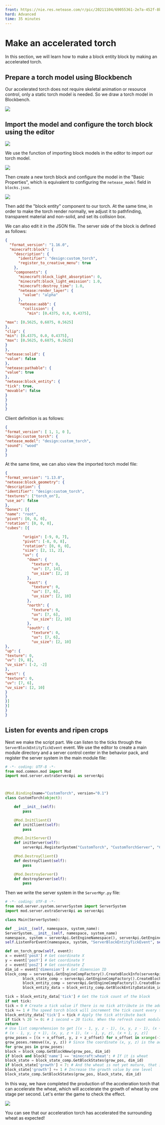 ```yaml
--- 
front: https://nie.res.netease.com/r/pic/20211104/69055361-2e7a-452f-8b1a-f23e1262a03a.jpg 
hard: Advanced 
time: 35 minutes 
--- 
```

# Make an accelerated torch 

In this section, we will learn how to make a block entity block by making an accelerated torch. 

## Prepare a torch model using Blockbench 

Our accelerated torch does not require skeletal animation or resource control, only a static torch model is needed. So we draw a torch model in Blockbench. 

![](./images/13.3_torch.png) 

## Import the model and configure the torch block using the editor 

![](./images/13.3_torch_import.png) 

We use the function of importing block models in the editor to import our torch model. 

![](./images/13.3_torch_model_set.png) 

Then create a new torch block and configure the model in the "Basic Properties", which is equivalent to configuring the `netease_model` field in `blocks.json`. 

![](./images/13.3_torch_component_set.png) 

Then add the "block entity" component to our torch. At the same time, in order to make the torch render normally, we adjust it to pathfinding, transparent material and non-solid, and set its collision box. 

We can also edit it in the JSON file. The server side of the block is defined as follows:

```json
{
  "format_version": "1.16.0",
  "minecraft:block": {
    "description": {
      "identifier": "design:custom_torch",
      "register_to_creative_menu": true
    },
    "components": {
      "minecraft:block_light_absorption": 0,
      "minecraft:block_light_emission": 1.0,
      "minecraft:destroy_time": 1.0,
      "netease:render_layer": {
        "value": "alpha"
      },
      "netease:aabb": {
        "collision": {
          "min": [0.4375, 0.0, 0.4375],

"max": [0.5625, 0.6875, 0.5625] 
}, 
"clip": { 
"min": [0.4375, 0.0, 0.4375], 
"max": [0.5625, 0.6875, 0.5625] 
} 
}, 
"netease:solid": { 
"value": false 
}, 
"netease:pathable": { 
"value": true 
}, 
"netease:block_entity": { 
"tick": true, 
"movable": false 
} 
} 
} 
} 
``` 

Client definition is as follows: 

```json 
{ 
"format_version": [ 1, 1, 0 ], 
"design:custom_torch": { 
"netease_model": "design:custom_torch", 
"sound": "wood" 
} 
} 
``` 

At the same time, we can also view the imported torch model file: 

```json 
{ 
"format_version": "1.13.0", 
"netease:block_geometry": { 
"description": { 
"identifier": "design:custom_torch", 
"textures": ["torch_on"], 
"use_ao": false 
}, 
"bones": [{ 
"name": "root", 
"pivot": [0, 0, 0], 
"rotation": [0, 0, 0], 
"cubes": [{

        "origin": [-9, 0, 7],
        "pivot": [-8, 0, 8],
        "rotation": [0, 0, 0],
        "size": [2, 11, 2],
        "uv": {
          "down": {
            "texture": 0,
            "uv": [7, 14],
            "uv_size": [2, 2]
          },
          "east": {
            "texture": 0,
            "uv": [7, 6],
            "uv_size": [2, 10]
          },
          "north": {
            "texture": 0,
            "uv": [7, 6],
            "uv_size": [2, 10]
          },
          "south": {
            "texture": 0,
            "uv": [7, 6],
            "uv_size": [2, 10] 
}, 
"up": { 
"texture": 0, 
"uv": [9, 8], 
"uv_size": [-2, -2] 
}, 
"west": { 
"texture": 0, 
"uv": [7, 6], 
"uv_size": [2, 10] 
} 
} 
}] 
}] 
} 
} 
``` 

## Listen for events and ripen crops 

Next we make the script part. We can listen to the ticks through the `ServerBlockEntityTickEvent` event. We use the editor to create a main module directory and a server control center in the behavior pack, and register the server system in the main module file: 

```python 
# -*- coding: UTF-8 -*- 
from mod.common.mod import Mod 
import mod.server.extraServerApi as serverApi



@Mod.Binding(name="CustomTorch", version="0.1")
class CustomTorch(object):

    def __init__(self):
        pass

    @Mod.InitClient()
    def initClient(self):
        pass

    @Mod.InitServer()
    def initServer(self):
        serverApi.RegisterSystem("CustomTorch", "CustomTorchServer", "CustomTorchScripts.ServerMgr.Main")

    @Mod.DestroyClient()
    def destroyClient(self):
        pass

    @Mod.DestroyServer()
    def destroyServer(self):
        pass

```

Then we write the server system in the `ServerMgr.py` file:

```python
# -*- coding: UTF-8 -*-
from mod.server.system.serverSystem import ServerSystem
import mod.server.extraServerApi as serverApi 

class Main(ServerSystem): 

def __init__(self, namespace, system_name): 
ServerSystem.__init__(self, namespace, system_name) 
namespace, system = serverApi.GetEngineNamespace(), serverApi.GetEngineSystemName() 
self.ListenForEvent(namespace, system, "ServerBlockEntityTickEvent", self, self.on_torch_grow) # Listen for ServerBlockEntityTickEvent events 

def on_torch_grow(self, event): 
x = event['posX'] # Get coordinate X 
y = event['posY'] # Get coordinate Y 
z = event['posZ'] # Get coordinate Z 
dim_id = event['dimension'] # Get dimension ID 
block_comp = serverApi.GetEngineCompFactory().CreateBlockInfo(serverApi.GetLevelId())
        block_state_comp = serverApi.GetEngineCompFactory().CreateBlockState(serverApi.GetLevelId())
        block_entity_comp = serverApi.GetEngineCompFactory().CreateBlockEntityData(serverApi.GetLevelId())
        block_entity_data = block_entity_comp.GetBlockEntityData(dim_id, (x, y, z)) # Get block data

tick = block_entity_data['tick'] # Get the tick count of the block 
if not tick: 
tick = 0 # Create a tick value if there is no tick attribute in the additional data 
tick += 1 # The speed torch block will increment the tick count every tick 
block_entity_data['tick'] = tick # Apply the tick attribute back 
if tick % 20 != 0: # 1 second = 20 ticks. When the refresh count modulo 20 is 0, one second has passed 
return 
# Use list comprehension to get [(x - 1, y, z - 1), (x, y, z - 1), (x + 1, y, z - 1), (x + 1, y, z + 1), (x, y, z), 
# (x - 1, y, z + 1), (x, y, z + 1), (x - 1, y, z), (x + 1, y, z)] 
grow_poses = [(x + x_offset, y, z + z_offset) for x_offset in xrange(-1, 2) for z_offset in xrange(-1, 2)] 
grow_poses.remove((x, y, z)) # Since the coordinate (x, y, z) is the acceleration torch, remove this coordinate 
for grow_pos in grow_poses: 
block = block_comp.GetBlockNew(grow_pos, dim_id) 
if block and block['name'] == 'minecraft:wheat': # If it is wheat 
block_state = block_state_comp.GetBlockStates(grow_pos, dim_id) 
if block_state['growth'] < 7: # And the wheat is not yet mature, that is, the growth value is less than 7 
block_state['growth'] += 1 # Increase the growth value by one level 
block_state_comp.SetBlockStates(grow_pos, block_state, dim_id) 

``` 

In this way, we have completed the production of the acceleration torch that can accelerate the wheat, which will accelerate the growth of wheat by one stage per second. Let's enter the game to check the effect. 

![](./images/13.3_in-game.gif) 

You can see that our acceleration torch has accelerated the surrounding wheat as expected!